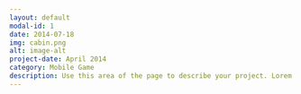 ```yaml
---
layout: default
modal-id: 1
date: 2014-07-18
img: cabin.png
alt: image-alt
project-date: April 2014
category: Mobile Game
description: Use this area of the page to describe your project. Lorem ipsum dolor sit amet, consectetur adipisicing elit. Mollitia neque assumenda ipsam nihil, molestias magnam, recusandae quos quis inventore quisquam velit asperiores, vitae? Reprehenderit soluta, eos quod consequuntur itaque. Nam.
---
```

